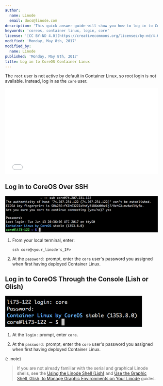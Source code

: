 ```yaml
---
author:
  name: Linode
  email: docs@linode.com
description: 'This quick answer guide will show you how to log in to CoreOS Container Linux.'
keywords: 'coreos, container linux, login, core'
license: '[CC BY-ND 4.0](https://creativecommons.org/licenses/by-nd/4.0)'
modified: 'Monday, May 8th, 2017'
modified_by:
  name: Linode
published: 'Monday, May 8th, 2017'
title: Log in to CoreOS Container Linux
---
```


The `root` user is not active by default in Container Linux, so root login is not available. Instead, log in as the `core` user.

<div class="wistia_responsive_padding" style="padding:56.25% 0 0 0;position:relative;"><div class="wistia_responsive_wrapper" style="height:100%;left:0;position:absolute;top:0;width:100%;"><iframe src="//fast.wistia.net/embed/iframe/5vtavtxheq?videoFoam=true" allowtransparency="true" frameborder="0" scrolling="no" class="wistia_embed" name="wistia_embed" allowfullscreen mozallowfullscreen webkitallowfullscreen oallowfullscreen msallowfullscreen width="100%" height="100%"></iframe></div></div><script src="//fast.wistia.net/assets/external/E-v1.js" async></script>

## Log in to CoreOS Over SSH

![Log in as core user SSH](/docs/assets/container-linux-login-ssh.png)

1.  From your local terminal, enter:

        ssh core@<your_linode's_IP>

2.  At the `password:` prompt, enter the `core` user's password you assigned when first having deployed Container Linux.

## Log in to CoreOS Through the Console (Lish or Glish)

![Log in as core user Lish](/docs/assets/container-linux-login-lish.png)

1.  At the `login:` prompt, enter `core`.

2.  At the `password:` prompt, enter the `core` user's password you assigned when first having deployed Container Linux.

{: .note}
>
> If you are not already familiar with the serial and graphical Linode shells, see the [Using the Linode Shell (Lish)](/docs/networking/using-the-linode-shell-lish) and [Use the Graphic Shell, Glish, to Manage Graphic Environments on Your Linode](/docs/networking/use-the-graphic-shell-glish) guides.
